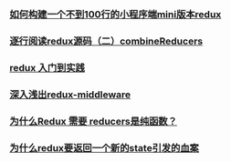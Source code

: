 ### [如何构建一个不到100行的小程序端mini版本redux](https://juejin.im/post/5bc152505188255c7566f150)
### [逐行阅读redux源码（二）combineReducers](https://juejin.im/post/5bebf227518825170d1aa30b)
### [redux 入门到实践](https://juejin.im/post/5c0e3ff6f265da61553aa8b6#heading-21)
### [深入浅出redux-middleware](https://juejin.im/post/5c0e61836fb9a049cd5408c2)
### [为什么Redux 需要 reducers是纯函数？](https://juejin.im/post/5b7eb925f265da43445f63c6)
### [为什么redux要返回一个新的state引发的血案](https://juejin.im/post/5c1b6925e51d455ac91d6bac)
